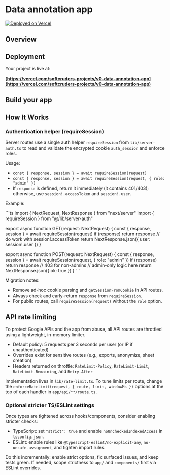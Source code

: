 # Data annotation app

[![Deployed on Vercel](https://img.shields.io/badge/Deployed%20on-Vercel-black?style=for-the-badge&logo=vercel)](https://vercel.com/softcruders-projects/v0-data-annotation-app)

## Overview

## Deployment

Your project is live at:

**[https://vercel.com/softcruders-projects/v0-data-annotation-app](https://vercel.com/softcruders-projects/v0-data-annotation-app)**

## Build your app

## How It Works

### Authentication helper (requireSession)

Server routes use a single auth helper `requireSession` from `lib/server-auth.ts` to read and validate the encrypted cookie `auth_session` and enforce roles.

Usage:

- `const { response, session } = await requireSession(request)`
- `const { response, session } = await requireSession(request, { role: "admin" })`
- If `response` is defined, return it immediately (it contains 401/403); otherwise, use `session!.accessToken` and `session!.user`.

Example:

\`\`\`ts
import { NextRequest, NextResponse } from "next/server"
import { requireSession } from "@/lib/server-auth"

export async function GET(request: NextRequest) {
  const { response, session } = await requireSession(request)
  if (response) return response
  // do work with session!.accessToken
  return NextResponse.json({ user: session!.user })
}

export async function POST(request: NextRequest) {
  const { response, session } = await requireSession(request, { role: "admin" })
  if (response) return response // 403 for non-admins
  // admin-only logic here
  return NextResponse.json({ ok: true })
}
\`\`\`

Migration notes:

- Remove ad-hoc cookie parsing and `getSessionFromCookie` in API routes.
- Always check and early-return `response` from `requireSession`.
- For public routes, call `requireSession(request)` without the `role` option.

## API rate limiting

To protect Google APIs and the app from abuse, all API routes are throttled using a lightweight, in-memory limiter.

- Default policy: 5 requests per 3 seconds per user (or IP if unauthenticated)
- Overrides exist for sensitive routes (e.g., exports, anonymize, sheet creation)
- Headers returned on throttle: `RateLimit-Policy`, `RateLimit-Limit`, `RateLimit-Remaining`, and `Retry-After`

Implementation lives in `lib/rate-limit.ts`. To tune limits per route, change the `enforceRateLimit(request, { route, limit, windowMs })` options at the top of each handler in `app/api/**/route.ts`.

### Optional stricter TS/ESLint settings

Once types are tightened across hooks/components, consider enabling stricter checks:

- TypeScript: set `"strict": true` and enable `noUncheckedIndexedAccess` in `tsconfig.json`.
- ESLint: enable rules like `@typescript-eslint/no-explicit-any`, `no-unsafe-assignment`, and tighten import rules.

Do this incrementally: enable strict options, fix surfaced issues, and keep tests green. If needed, scope strictness to `app/` and `components/` first via ESLint overrides.
